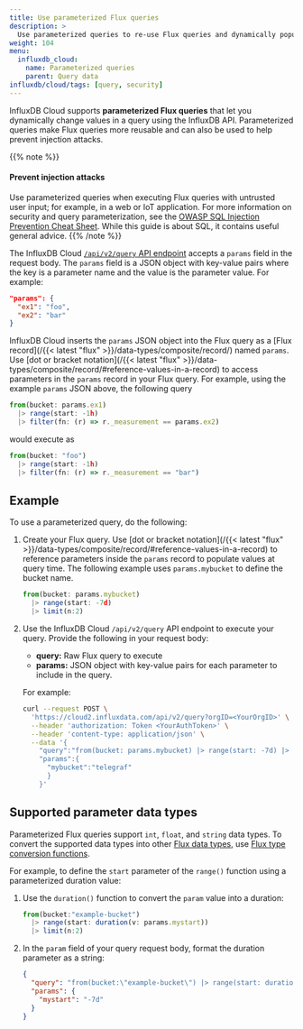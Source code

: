 ```yaml
---
title: Use parameterized Flux queries
description: >
  Use parameterized queries to re-use Flux queries and dynamically populate variables and prevent injection attacks.
weight: 104
menu:
  influxdb_cloud:
    name: Parameterized queries
    parent: Query data
influxdb/cloud/tags: [query, security]
---
```


InfluxDB Cloud supports **parameterized Flux queries** that let you dynamically change values in a query using the InfluxDB API.
Parameterized queries make Flux queries more reusable and can also be used to help prevent injection attacks.

{{% note %}}
#### Prevent injection attacks
Use parameterized queries when executing Flux queries with untrusted user input;
for example, in a web or IoT application.
For more information on security and query parameterization,
see the [OWASP SQL Injection Prevention Cheat Sheet](https://cheatsheetseries.owasp.org/cheatsheets/SQL_Injection_Prevention_Cheat_Sheet.html#defense-option-1-prepared-statements-with-parameterized-queries).
While this guide is about SQL, it contains useful general advice.
{{% /note %}}

The InfluxDB Cloud [`/api/v2/query` API endpoint](/influxdb/cloud/api/#operation/PostQuery)
accepts a `params` field in the request body.
The `params` field is a JSON object with key-value pairs where the key is a
parameter name and the value is the parameter value.
For example:

```json
"params": {
  "ex1": "foo",
  "ex2": "bar" 
}
```

InfluxDB Cloud inserts the `params` JSON object into the Flux query as a
[Flux record](/{{< latest "flux" >}}/data-types/composite/record/) named `params`.
Use [dot or bracket notation](/{{< latest "flux" >}}/data-types/composite/record/#reference-values-in-a-record)
to access parameters in the `params` record in your Flux query.
For example, using the example `params` JSON above, the following query

```js
from(bucket: params.ex1)
  |> range(start: -1h)
  |> filter(fn: (r) => r._measurement == params.ex2)
```

would execute as

```js
from(bucket: "foo")
  |> range(start: -1h)
  |> filter(fn: (r) => r._measurement == "bar")
```

## Example

To use a parameterized query, do the following:

1. Create your Flux query.
   Use [dot or bracket notation](/{{< latest "flux" >}}/data-types/composite/record/#reference-values-in-a-record)
   to reference parameters inside the `params`
   record to populate values at query time.
   The following example uses `params.mybucket` to define the bucket name.

    ```js
    from(bucket: params.mybucket)
      |> range(start: -7d)
      |> limit(n:2)
    ```
2. Use the InfluxDB Cloud `/api/v2/query` API endpoint to execute your query.
   Provide the following in your request body:
   
    - **query:** Raw Flux query to execute
    - **params:** JSON object with key-value pairs for each parameter to include in the query.
   
    For example:
   
    ```sh
    curl --request POST \
      'https://cloud2.influxdata.com/api/v2/query?orgID=<YourOrgID>' \
      --header 'authorization: Token <YourAuthToken>' \
      --header 'content-type: application/json' \
      --data '{
        "query":"from(bucket: params.mybucket) |> range(start: -7d) |> limit(n:2)",
        "params":{
          "mybucket":"telegraf"
          }
        }'
    ```

## Supported parameter data types

Parameterized Flux queries support `int`, `float`, and `string` data types.
To convert the supported data types into other [Flux data types](/influxdb/cloud/reference/flux/language/types/#basic-types),
use [Flux type conversion functions](/influxdb/cloud/reference/flux/stdlib/built-in/transformations/type-conversions/).

For example, to define the `start` parameter of the `range()` function using a parameterized duration value:

1. Use the `duration()` function to convert the `param` value into a duration:
    
    ```js
    from(bucket:"example-bucket")
      |> range(start: duration(v: params.mystart))
      |> limit(n:2)
    ```

2. In the `param` field of your query request body, format the duration parameter as a string:

    ```json
    {
      "query": "from(bucket:\"example-bucket\") |> range(start: duration(v : params.mystart)) |> limit(n:2)",
      "params": {
        "mystart": "-7d"
      }
    }
    ```
